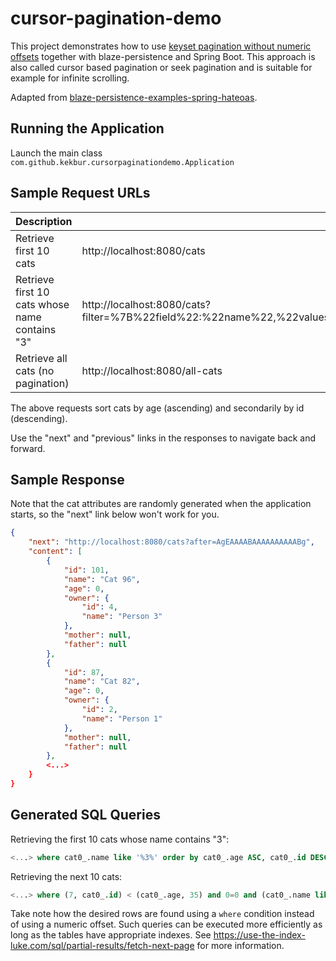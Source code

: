 # cursor-pagination-demo

This project demonstrates how to use [keyset pagination without numeric offsets](https://use-the-index-luke.com/no-offset) together with blaze-persistence and Spring Boot. This approach is also called cursor based pagination or seek pagination and is suitable for example for infinite scrolling.

Adapted from [blaze-persistence-examples-spring-hateoas](https://github.com/Blazebit/blaze-persistence/tree/master/examples/spring-hateoas).

## Running the Application

Launch the main class `com.github.kekbur.cursorpaginationdemo.Application`

## Sample Request URLs

| Description | URL |
| --- | --- |
| Retrieve first 10 cats | http://localhost:8080/cats |
| Retrieve first 10 cats whose name contains "3" | http://localhost:8080/cats?filter=%7B%22field%22:%22name%22,%22values%22:%5B%223%22%5D,%22kind%22:%22CONTAINS%22%7D |
| Retrieve all cats (no pagination) | http://localhost:8080/all-cats |

The above requests sort cats by age (ascending) and secondarily by id (descending).

Use the "next" and "previous" links in the responses to navigate back and forward.

## Sample Response

Note that the cat attributes are randomly generated when the application starts, so the "next" link below won't work for you.

```json
{
    "next": "http://localhost:8080/cats?after=AgEAAAABAAAAAAAAAABg",
    "content": [
        {
            "id": 101,
            "name": "Cat 96",
            "age": 0,
            "owner": {
                "id": 4,
                "name": "Person 3"
            },
            "mother": null,
            "father": null
        },
        {
            "id": 87,
            "name": "Cat 82",
            "age": 0,
            "owner": {
                "id": 2,
                "name": "Person 1"
            },
            "mother": null,
            "father": null
        },
        <...>
    }
}
```

## Generated SQL Queries

Retrieving the first 10 cats whose name contains "3":

```sql
<...> where cat0_.name like '%3%' order by cat0_.age ASC, cat0_.id DESC limit 10
```

Retrieving the next 10 cats:

```sql
<...> where (7, cat0_.id) < (cat0_.age, 35) and 0=0 and (cat0_.name like '%3%') order by cat0_.age ASC, cat0_.id DESC limit 10
```
Take note how the desired rows are found using a `where` condition instead of using a numeric offset. Such queries can be executed more efficiently as long as the tables have appropriate indexes. See https://use-the-index-luke.com/sql/partial-results/fetch-next-page for more information.
